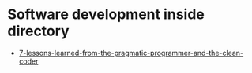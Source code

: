 # Software development inside directory
* [7-lessons-learned-from-the-pragmatic-programmer-and-the-clean-coder](posts/7-lessons-learned-from-the-pragmatic-programmer-and-the-clean-coder/index.md)

